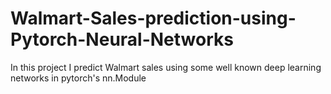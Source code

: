 # Walmart-Sales-prediction-using-Pytorch-Neural-Networks
In this project I predict Walmart sales using some well known deep learning networks in pytorch's nn.Module

